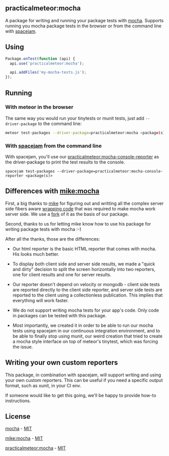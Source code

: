 ## practicalmeteor:mocha

A package for writing and running your package tests with [mocha](http://mochajs.org/). Supports running you mocha package tests in the browser or from the command line with [spacejam](https://www.npmjs.com/package/spacejam).

## Using

```javascript
Package.onTest(function (api) {
  api.use('practicalmeteor:mocha');

  api.addFiles('my-mocha-tests.js');
});
```

## Running

### With meteor in the browser

The same way you would run your tinytests or munit tests, just add `--driver-package` to the command line: 

```bash
meteor test-packages --driver-package=practicalmeteor:mocha <package(s)>
```

### With [spacejam](https://www.npmjs.com/package/spacejam) from the command line

With spacejam, you'll use our [practicalmeteor:mocha-console-reporter](https://atmospherejs.com/practicalmeteor/mocha-console-reporter) as the driver-package to print the test results to the console.

```
spacejam test-packages --driver-package=practicalmeteor:mocha-console-reporter <package(s)>
```

## Differences with [mike:mocha](https://atmospherejs.com/mike/mocha)

First, a big thanks to [mike](https://atmospherejs.com/mike) for figuring out and writting all the complex server side fibers aware [wrapping code](https://atmospherejs.com/mike/mocha-core) that was required to make mocha work server side. We use a [fork](https://atmospherejs.com/practicalmeteor/mocha-core) of it as the basis of our package.

Second, thanks to us for letting mike know how to use his package for writing package tests with mocha :-)

After all the thanks, those are the differences:

- Our html reporter is the basic HTML reporter that comes with mocha. His looks much better.

- To display both client side and server side results, we made a "quick and dirty" decision to split the screen horizontally into two reporters, one for client results and one for server results.

- Our reporter doesn't depend on velocity or mongodb - client side tests are reported directly to the client side reporter, and server side tests are reported to the client using a collectionless publication. This implies that everything will work faster.

- We do not support writing mocha tests for your app's code. Only code in packages can be tested with this package.

- Most importantly, we created it in order to be able to run our mocha tests using spacejam in our continuous integration environment, and to be able to finally stop using munit, our weird creation that tried to create a mocha style interface on top of meteor's tinytest, which was forcing the issue.

## Writing your own custom reporters

This package, in combination with spacejam, will support writing and using your own custom reporters. This can be useful if you need a specific output format, such as xunit, in your CI env.

If someone would like to get this going, we'll be happy to provide how-to instructions. 

## License

[mocha](https://github.com/mochajs/mocha) - [MIT](https://github.com/mochajs/mocha/blob/master/LICENSE)

[mike:mocha](https://atmospherejs.com/mike/mocha) - [MIT](https://github.com/mad-eye/meteor-mocha-web/blob/master/LICENSE)

[practicalmeteor:mocha](https://atmospherejs.com/practicalmeteor/mocha) - [MIT](https://github.com/practicalmeteor/meteor-mocha/blob/meteor/meteor/LICENSE.md)
